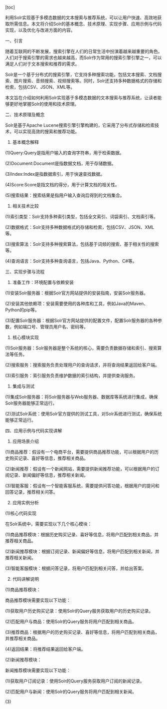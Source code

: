 
[toc]                    
                
                
利用Solr实现基于多模态数据的文本搜索与推荐系统，可以让用户快速、高效地获取所需信息。本文将介绍Solr的基本概念、技术原理、实现步骤、应用示例与代码实现，以及优化与改进方面的内容。

一、引言

随着互联网的不断发展，搜索引擎在人们的日常生活中扮演着越来越重要的角色。人们对于搜索引擎的需求也越来越高，而Solr作为常用的搜索引擎引擎之一，可以满足人们对于文本搜索和推荐的需求。

Solr是一个基于分布式的搜索引擎，它支持多种搜索功能，包括文本搜索、文档搜索、图片搜索、音频搜索、视频搜索等。同时，Solr还支持多种数据格式的存储和检索，包括CSV、JSON、XML等。

本文旨在介绍如何利用Solr实现基于多模态数据的文本搜索与推荐系统，让读者能够更好地掌握Solr的使用和技术原理。

二、技术原理及概念

Solr是基于Apache Lucene搜索引擎引擎构建的，它采用了分布式存储和检索技术，可以实现高效的搜索和推荐功能。

1. 基本概念解释

(1)Query:Query是指用户输入的查询字符串，用于检索数据。

(2)Document:Document是指数据文档，用于存储数据。

(3)Index:Index是指数据索引，用于快速查找数据。

(4)Score:Score是指文档的得分，用于计算文档的相关性。

(5)搜索结果：搜索结果是指用户输入查询后得到的文档集合。

1. 相关技术比较

(1)索引类型：Solr支持多种索引类型，包括全文索引、词袋索引、文档索引等。

(2)数据格式：Solr支持多种数据格式的存储和检索，包括CSV、JSON、XML等。

(3)搜索算法：Solr支持多种搜索算法，包括基于词频的搜索、基于相关性的搜索等。

(4)查询语言：Solr支持多种查询语言，包括Java、Python、C#等。

三、实现步骤与流程

1. 准备工作：环境配置与依赖安装

(1)安装Solr服务器：根据Solr官方网站提供的安装指南，安装Solr服务器。

(2)安装其他依赖项：安装需要使用的各种库和工具，例如Java的Maven、Python的pip等。

(3)配置Solr服务器：根据Solr官方网站提供的配置文件，配置Solr服务器的各种参数，例如端口号、管理员用户名、密码等。

1. 核心模块实现

(1)Solr服务器：Solr服务器是整个系统的核心，需要负责数据存储和索引、搜索算法等任务。

(2)搜索服务：搜索服务负责处理用户的查询请求，并将查询结果返回给客户端。

(3)索引服务：索引服务负责维护数据的索引结构，并提供查询服务。

1. 集成与测试

(1)集成Solr服务器：将Solr服务器与Web服务器、数据库等系统进行集成，确保Solr服务器能够正常运行。

(2)测试Solr系统：使用Solr官方提供的测试工具，对Solr系统进行测试，确保系统能够正常运行。

四、应用示例与代码实现讲解

1. 应用场景介绍

(1)商品推荐：假设有一个电商平台，需要提供商品推荐功能，可以根据用户的历史购买记录、喜好等信息，推荐相关商品。

(2)新闻推荐：假设有一个新闻网站，需要提供新闻推荐功能，可以根据用户的订阅记录、新闻偏好等信息，推荐相关新闻。

(3)智能客服：假设有一个智能客服系统，需要提供问答功能，根据用户的提问和回答记录，推荐相关问答。

2. 应用实例分析

(1)核心代码实现

在Solr系统中，需要实现以下几个核心模块：

(1)商品推荐模块：根据历史购买记录、喜好等信息，将用户匹配到相关商品，并推荐相关商品。

(2)新闻推荐模块：根据订阅记录、新闻偏好等信息，将用户匹配到相关新闻，并推荐相关新闻。

(3)智能客服模块：根据问答记录，将用户匹配到相关问答，并给出答案。

2. 代码讲解说明

(1)商品推荐模块：

商品推荐模块需要实现以下功能：

(1)获取用户历史购买记录：使用Solr的Query服务获取用户的历史购买记录。

(2)匹配用户与商品：使用Solr的Query服务将用户匹配到相关商品。

(3)推荐商品：根据用户的历史购买记录、喜好等信息，将用户匹配到相关商品，并推荐相关商品。

(4)返回结果：将推荐结果返回给客户端。

(2)新闻推荐模块：

新闻推荐模块需要实现以下功能：

(1)获取用户订阅记录：使用Solr的Query服务获取用户订阅的新闻记录。

(2)匹配用户与新闻：使用Solr的Query服务将用户匹配到相关新闻。

(3)


